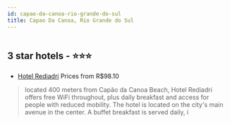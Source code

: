 ```yaml
---
id: capao-da-canoa-rio-grande-do-sul
title: Capao Da Canoa, Rio Grande do Sul
---
```


<center><img src="https://novo-hu.s3.amazonaws.com/reservas/ota/prod/hotel/525824/hotel-rediadri-007-01_20200408193411.jpg" alt="" /></center>


##  3 star hotels - ⭐️⭐️⭐️

-    [Hotel Rediadri](https://us.hurb.com/hotels/capao-da-canoa/hotel-rediadri-OMN-7180?cmp=18055) Prices from R$98.10
   > located 400 meters from Capão da Canoa Beach, Hotel Rediadri offers free WiFi throughout, plus daily breakfast and access for people with reduced mobility. The hotel is located on the city's main avenue in the center.A buffet breakfast is served daily, i
